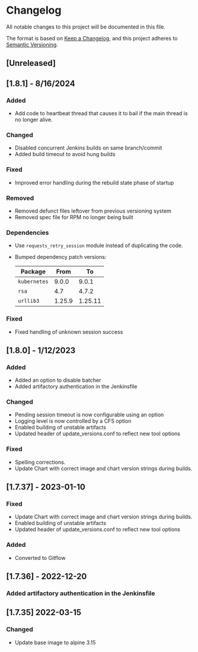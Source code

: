 # Changelog
All notable changes to this project will be documented in this file.

The format is based on [Keep a Changelog](https://keepachangelog.com/en/1.0.0/),
and this project adheres to [Semantic Versioning](https://semver.org/spec/v2.0.0.html).

## [Unreleased]

## [1.8.1] - 8/16/2024
### Added
- Add code to heartbeat thread that causes it to bail if the main thread is no longer alive.

### Changed
- Disabled concurrent Jenkins builds on same branch/commit
- Added build timeout to avoid hung builds

### Fixed
- Improved error handling during the rebuild state phase of startup

### Removed
- Removed defunct files leftover from previous versioning system
- Removed spec file for RPM no longer being built

### Dependencies
- Use `requests_retry_session` module instead of duplicating the code.
- Bumped dependency patch versions:

   | Package                  | From     | To       |
   |--------------------------|----------|----------|
   | `kubernetes`             | 9.0.0    | 9.0.1    |
   | `rsa`                    | 4.7      | 4.7.2    |
   | `urllib3`                | 1.25.9   | 1.25.11  |

### Fixed
- Fixed handling of unknown session success

## [1.8.0] - 1/12/2023
### Added
- Added an option to disable batcher
- Added artifactory authentication in the Jenkinsfile

### Changed
- Pending session timeout is now configurable using an option
- Logging level is now controlled by a CFS option
- Enabled building of unstable artifacts
- Updated header of update_versions.conf to reflect new tool options

### Fixed
- Spelling corrections.
- Update Chart with correct image and chart version strings during builds.

## [1.7.37] - 2023-01-10
### Fixed
- Update Chart with correct image and chart version strings during builds.
- Enabled building of unstable artifacts
- Updated header of update_versions.conf to reflect new tool options
### Added
- Converted to Gitflow

## [1.7.36] - 2022-12-20
### Added artifactory authentication in the Jenkinsfile

## [1.7.35] 2022-03-15
### Changed
- Update base image to alpine 3.15
